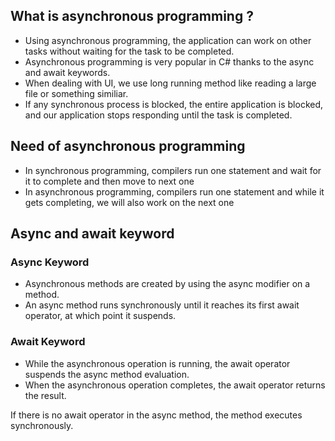 ## What is asynchronous programming ?
- Using asynchronous programming, the application can work on other tasks without waiting for the task to be completed.
- Asynchronous programming is very popular in C# thanks to the async and await keywords.
- When dealing with UI, we use long running method like reading a large file or something similiar.
- If any synchronous process is blocked, the entire application is blocked, and our application stops responding until the task is completed.

## Need of asynchronous programming
- In synchronous programming, compilers run one statement and wait for it to complete and then move to next one
- In asynchronous programming, compilers run one statement and while it gets completing, we will also work on the next one

## Async and await keyword

### Async Keyword
- Asynchronous methods are created by using the async modifier on a method.
- An async method runs synchronously until it reaches its first await operator, at which point it suspends.

### Await Keyword
- While the asynchronous operation is running, the await operator suspends the async method evaluation.
- When the asynchronous operation completes, the await operator returns the result.

If there is no await operator in the async method, the method executes synchronously.
